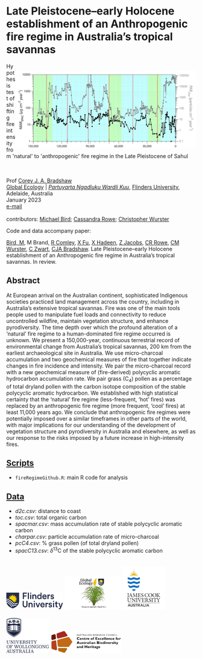 # Late Pleistocene–early Holocene establishment of an Anthropogenic fire regime in Australia’s tropical savannas
<img align="right" src="www/PARchar and MARspac.jpg" alt="MARSPAC versus PARchar" width="480" style="margin-top: 20px">

Hypothesis test of shifting fire intensity from 'natural' to 'anthropogenic' fire regime in the Late Pleistocene of Sahul 

<br>
<br>
Prof <a href="https://globalecologyflinders.com/people/#DIRECTOR">Corey J. A. Bradshaw</a> <br>
<a href="http://globalecologyflinders.com" target="_blank">Global Ecology</a> | <em><a href="https://globalecologyflinders.com/partuyarta-ngadluku-wardli-kuu/" target="_blank">Partuyarta Ngadluku Wardli Kuu</a></em>, <a href="http://flinders.edu.au" target="_blank">Flinders University</a>, Adelaide, Australia <br>
January 2023 <br>
<a href=mailto:corey.bradshaw@flinders.edu.au>e-mail</a> <br>
<br>
contributors: <a href="https://research.jcu.edu.au/portfolio/michael.bird">Michael Bird</a>; <a href="https://research.jcu.edu.au/portfolio/cassandra.rowe/">Cassandra Rowe</a>; <a href="https://scholar.google.com/citations?user=jrRGOZ4AAAAJ&hl=en">Christopher Wurster</a>

Code and data accompany paper:

<a href="https://research.jcu.edu.au/portfolio/michael.bird">Bird, M</a>, M Brand, <a href="https://epicaustralia.org.au/team/rainy-comley/">R Comley</a>, <a href="https://www.researchgate.net/profile/Xiao-Fu-30">X Fu</a>, <a href="https://www.researchgate.net/profile/Xennephone-Hadeen-2">X Hadeen</a>, <a href="https://scholars.uow.edu.au/display/zenobia_jacobs">Z Jacobs</a>, <a href="https://research.jcu.edu.au/portfolio/cassandra.rowe/">CR Rowe</a>, <a href="https://scholar.google.com/citations?user=jrRGOZ4AAAAJ&hl=en">CM Wurster</a>, <a href="https://www.researchgate.net/profile/Costijn-Zwart">C Zwart</a>, <a href="https://globalecologyflinders.com/people/#DIRECTOR">CJA Bradshaw</a>. Late Pleistocene–early Holocene establishment of an Anthropogenic fire regime in Australia’s tropical savannas. In review.

## Abstract
At European arrival on the Australian continent, sophisticated Indigenous societies practiced land management across the country, including in Australia’s extensive tropical savannas. Fire was one of the main tools people used to manipulate fuel loads and connectivity to reduce uncontrolled wildfire, maintain vegetation structure, and enhance pyrodiversity. The time depth over which the profound alteration of a ‘natural’ fire regime to a human-dominated fire regime occurred is unknown. We present a 150,000-year, continuous terrestrial record of environmental change from Australia’s tropical savannas, 200 km from the earliest archaeological site in Australia. We use micro-charcoal accumulation and two geochemical measures of fire that together indicate changes in fire incidence and intensity. We pair the micro-charcoal record with a new geochemical measure of (fire-derived) polycyclic aromatic hydrocarbon accumulation rate. We pair grass (C<sub>4</sub>) pollen as a percentage of total dryland pollen with the carbon isotope composition of the stable polycyclic aromatic hydrocarbon. We established with high statistical certainty that the ‘natural’ fire regime (less-frequent, ‘hot’ fires) was replaced by an anthropogenic fire regime (more frequent, ‘cool’ fires) at least 11,000 years ago. We conclude that anthropogenic fire regimes were potentially imposed over a similar timeframes in other parts of the world, with major implications for our understanding of the development of vegetation structure and pyrodiversity in Australia and elsewhere, as well as our response to the risks imposed by a future increase in high-intensity fires.


## <a href="https://github.com/cjabradshaw/FireRegimeShift/tree/main/scripts">Scripts</a>
- <code>fireRegimeGithub.R</code>: main R code for analysis

## <a href="https://github.com/cjabradshaw/FireRegimeShift/tree/main/data">Data</a>
- <em>d2c.csv</em>: distance to coast
- <em>toc.csv</em>: total organic carbon
- <em>spacmar.csv</em>: mass accumulation rate of stable polycyclic aromatic carbon 
- <em>charpar.csv</em>: particle accumulation rate of micro-charcoal 
- <em>pcC4.csv</em>: % grass pollen (of total dryland pollen)
- <em>spacC13.csv</em>: <em>δ</em><sup>13</sup>C of the stable polycyclic aromatic carbon


<a href="https://www.flinders.edu.au"><img align="bottom-left" src="www/Flinders_University_Logo_Horizontal_RGB_Master.png" alt="Flinders University logo" width="150" style="margin-top: 20px"></a> <a href="https://globalecologyflinders.com"><img align="bottom-left" src="www/GEL Logo Kaurna New Transp.png" alt="GEL logo" width="150" style="margin-top: 20px"></a> <a href="https://www.jcu.edu.au"><img align="bottom-left" src="www/JCU logo.png" alt="JCU logo" width="113" style="margin-top: 20px"></a> <a href="https://www.uow.edu.au"><img align="bottom-left" src="www/UOWlogo.png" alt="UOW logo" width="113" style="margin-top: 20px"></a>   <a href="https://EpicAustralia.org.au"><img align="bottom-right" src="www/CabahFCL.cropped.jpg" alt="CABAH logo" width="188" style="margin-top: 20px"></a>
